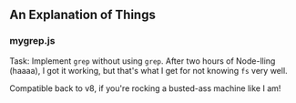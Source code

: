 ## An Explanation of Things

### mygrep.js
Task: Implement `grep` without using `grep`. After two hours of Node-lling (haaaa), I got it working, but that's what I get for not knowing `fs` very well.

Compatible back to v8, if you're rocking a busted-ass machine like I am!
